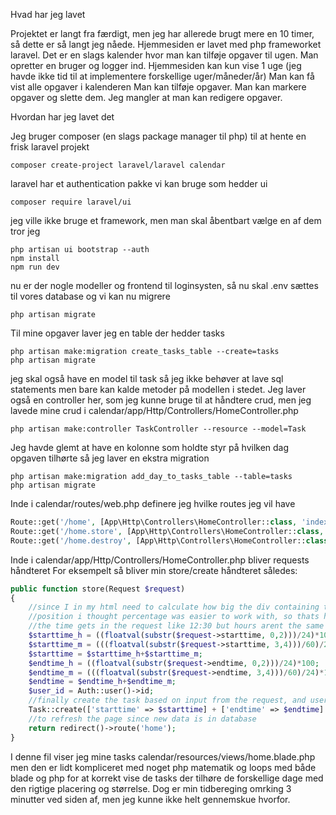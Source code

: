 Hvad har jeg lavet

Projektet er langt fra færdigt, men jeg har allerede brugt mere en 10 timer, så dette er så langt jeg nåede.
Hjemmesiden er lavet med php frameworket laravel.
Det er en slags kalender hvor man kan tilføje opgaver til ugen.
Man opretter en bruger og logger ind.
Hjemmesiden kan kun vise 1 uge (jeg havde ikke tid til at implementere forskellige uger/måneder/år)
Man kan få vist alle opgaver i kalenderen
Man kan tilføje opgaver.
Man kan markere opgaver og slette dem.
Jeg mangler at man kan redigere opgaver.

Hvordan har jeg lavet det

Jeg bruger composer (en slags package manager til php) til at hente en frisk laravel projekt
```
composer create-project laravel/laravel calendar
```
laravel har et authentication pakke vi kan bruge som hedder ui
```
composer require laravel/ui
```
jeg ville ikke bruge et framework, men man skal åbentbart vælge en af dem tror jeg
```
php artisan ui bootstrap --auth
npm install
npm run dev
```
nu er der nogle modeller og frontend til loginsysten, så nu skal .env sættes til vores database og vi kan nu migrere
```
php artisan migrate
```
Til mine opgaver laver jeg en table der hedder tasks
```
php artisan make:migration create_tasks_table --create=tasks
php artisan migrate
```
jeg skal også have en model til task så jeg ikke behøver at lave sql statements men bare kan kalde metoder på modellen i stedet. Jeg laver også en controller her, som jeg kunne bruge til at håndtere crud, men jeg lavede mine crud i calendar/app/Http/Controllers/HomeController.php
```
php artisan make:controller TaskController --resource --model=Task
```
Jeg havde glemt at have en kolonne som holdte styr på hvilken dag opgaven tilhørte så jeg laver en ekstra migration
```
php artisan make:migration add_day_to_tasks_table --table=tasks
php artisan migrate
```

Inde i calendar/routes/web.php definere jeg hvilke routes jeg vil have
```php
Route::get('/home', [App\Http\Controllers\HomeController::class, 'index'])->name('home');
Route::get('/home.store', [App\Http\Controllers\HomeController::class, 'store'])->name('home.store');
Route::get('/home.destroy', [App\Http\Controllers\HomeController::class, 'destroy'])->name('home.destroy');
```

Inde i calendar/app/Http/Controllers/HomeController.php bliver requests håndteret
For eksempelt så bliver min store/create håndteret således:
```php
public function store(Request $request)
{
    //since I in my html need to calculate how big the div containing the task and its 
    //position i thought percentage was easier to work with, so thats how im storing the data
    //the time gets in the request like 12:30 but hours arent the same as minutes so they need to be calculated differently
    $starttime_h = ((floatval(substr($request->starttime, 0,2)))/24)*100;
    $starttime_m = (((floatval(substr($request->starttime, 3,4)))/60)/24)*100;
    $starttime = $starttime_h+$starttime_m;
    $endtime_h = ((floatval(substr($request->endtime, 0,2)))/24)*100;
    $endtime_m = (((floatval(substr($request->endtime, 3,4)))/60)/24)*100;
    $endtime = $endtime_h+$endtime_m;
    $user_id = Auth::user()->id;
    //finally create the task based on input from the request, and users login id
    Task::create(['starttime' => $starttime] + ['endtime' => $endtime] + ['name' => $request->name] + ['day' => $request->day] + ['owner_fk' => $user_id]);
    //to refresh the page since new data is in database
    return redirect()->route('home');
}
```

I denne fil viser jeg mine tasks calendar/resources/views/home.blade.php men den er lidt kompliceret med noget php matematik og loops med både blade og php for at korrekt vise de tasks der tilhøre de forskellige dage med den rigtige placering og størrelse.
Dog er min tidbereging omrking 3 minutter ved siden af, men jeg kunne ikke helt gennemskue hvorfor.
